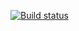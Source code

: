 [![Build status](https://ci.appveyor.com/api/projects/status/inayba9a4cvcyq87?svg=true)](https://ci.appveyor.com/project/vadDEAD/natdz6)